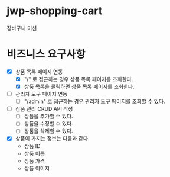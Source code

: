 # jwp-shopping-cart

장바구니 미션

# 비즈니스 요구사항

- [x] 상품 목록 페이지 연동
  - [x] "/" 로 접근하는 경우 상품 목록 페이지를 조회한다.
  - [x] 상품 목록을 클릭하면 상품 목록 페이지를 조회한다.
- [ ] 관리자 도구 페이지 연동
  - [ ] "/admin" 로 접근하는 경우 관리자 도구 페이지를 조회할 수 있다.
- [ ] 상품 관리 CRUD API 작성
  - [ ] 상품을 추가할 수 있다.
  - [ ] 상품을 수정할 수 있다.
  - [ ] 상품을 삭제할 수 있다.
- [x] 상품이 가지는 정보는 다음과 같다.
  - 상품 ID
  - 상품 이름
  - 상품 가격
  - 상품 이미지

